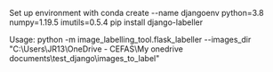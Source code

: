 Set up environment with
conda create --name djangoenv python=3.8 numpy=1.19.5 imutils=0.5.4
pip install django-labeller


Usage:
python -m image_labelling_tool.flask_labeller --images_dir "C:\Users\JR13\OneDrive - CEFAS\My onedrive documents\test_django\images_to_label"